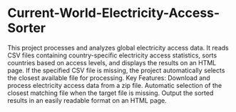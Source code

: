 # Current-World-Electricity-Access-Sorter
 This project processes and analyzes global electricity access data. It reads CSV files containing country-specific electricity access statistics, sorts countries based on access levels, and displays the results on an HTML page. If the specified CSV file is missing, the project automatically selects the closest available file for processing.  Key Features:  Download and process electricity access data from a zip file. Automatic selection of the closest matching file when the target file is missing. Output the sorted results in an easily readable format on an HTML page.
